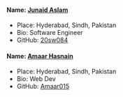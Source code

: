 #### Name: [Junaid Aslam](https://github.com/20sw084)
- Place: Hyderabad, Sindh, Pakistan
- Bio: Software Engineer
- GitHub: [20sw084](https://github.com/20sw084)

#### Name: [Amaar Hasnain](https://github.com/Amaar015)
- Place: Hyderabad, Sindh, Pakistan
- Bio: Web Dev
- GitHub: [Amaar015](https://github.com/Amaar015)

